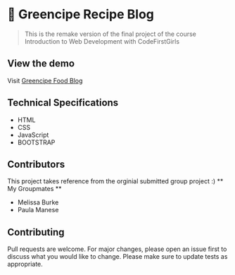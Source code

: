 # 🥙 Greencipe Recipe Blog
> This is the remake version of the final project of the course Introduction to Web Development with CodeFirstGirls

## View the demo
Visit [Greencipe Food Blog](https://greencipe.netlify.app)

## Technical Specifications
- HTML
- CSS
- JavaScript
- BOOTSTRAP

## Contributors
This project takes reference from the orginial submitted group project :)
** My Groupmates ** 
- Melissa Burke
- Paula Manese

## Contributing
Pull requests are welcome. For major changes, please open an issue first to discuss what you would like to change.
Please make sure to update tests as appropriate.
